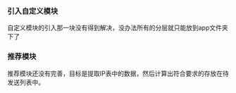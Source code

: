 ### 引入自定义模块

自定义模块的引入那一块没有得到解决，没办法所有的分层就只能放到app文件夹下了

### 推荐模块

推荐模块还没有完善，目标是提取IP表中的数据，然后计算出符合要求的存放在待发送列表中。